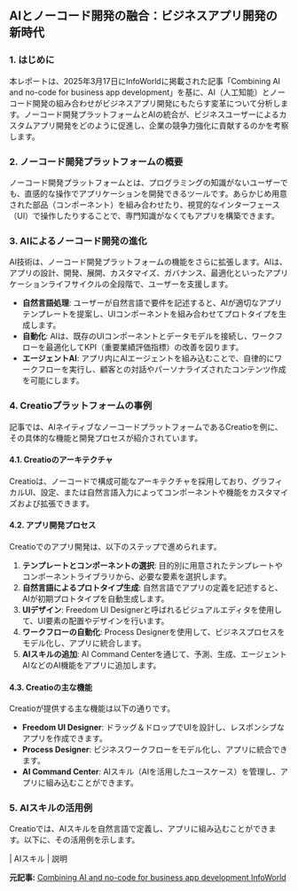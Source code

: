 ## AIとノーコード開発の融合：ビジネスアプリ開発の新時代

### 1. はじめに

本レポートは、2025年3月17日にInfoWorldに掲載された記事「Combining AI and no-code for business app development」を基に、AI（人工知能）とノーコード開発の組み合わせがビジネスアプリ開発にもたらす変革について分析します。ノーコード開発プラットフォームとAIの統合が、ビジネスユーザーによるカスタムアプリ開発をどのように促進し、企業の競争力強化に貢献するのかを考察します。

### 2. ノーコード開発プラットフォームの概要

ノーコード開発プラットフォームとは、プログラミングの知識がないユーザーでも、直感的な操作でアプリケーションを開発できるツールです。あらかじめ用意された部品（コンポーネント）を組み合わせたり、視覚的なインターフェース（UI）で操作したりすることで、専門知識がなくてもアプリを構築できます。

### 3. AIによるノーコード開発の進化

AI技術は、ノーコード開発プラットフォームの機能をさらに拡張します。AIは、アプリの設計、開発、展開、カスタマイズ、ガバナンス、最適化といったアプリケーションライフサイクルの全段階で、ユーザーを支援します。

* **自然言語処理**: ユーザーが自然言語で要件を記述すると、AIが適切なアプリテンプレートを提案し、UIコンポーネントを組み合わせてプロトタイプを生成します。
* **自動化**: AIは、既存のUIコンポーネントとデータモデルを接続し、ワークフローを最適化してKPI（重要業績評価指標）の改善を図ります。
* **エージェントAI**: アプリ内にAIエージェントを組み込むことで、自律的にワークフローを実行し、顧客との対話やパーソナライズされたコンテンツ作成を可能にします。

### 4. Creatioプラットフォームの事例

記事では、AIネイティブなノーコードプラットフォームであるCreatioを例に、その具体的な機能と開発プロセスが紹介されています。

#### 4.1. Creatioのアーキテクチャ

Creatioは、ノーコードで構成可能なアーキテクチャを採用しており、グラフィカルUI、設定、または自然言語入力によってコンポーネントや機能をカスタマイズおよび拡張できます。

#### 4.2. アプリ開発プロセス

Creatioでのアプリ開発は、以下のステップで進められます。

1. **テンプレートとコンポーネントの選択**: 目的別に用意されたテンプレートやコンポーネントライブラリから、必要な要素を選択します。
2. **自然言語によるプロトタイプ生成**: 自然言語でアプリの定義を記述すると、AIが初期プロトタイプを自動生成します。
3. **UIデザイン**: Freedom UI Designerと呼ばれるビジュアルエディタを使用して、UI要素の配置やデザインを行います。
4. **ワークフローの自動化**: Process Designerを使用して、ビジネスプロセスをモデル化し、アプリに統合します。
5. **AIスキルの追加**: AI Command Centerを通じて、予測、生成、エージェントAIなどのAI機能をアプリに追加します。

#### 4.3. Creatioの主な機能

Creatioが提供する主な機能は以下の通りです。

* **Freedom UI Designer**: ドラッグ＆ドロップでUIを設計し、レスポンシブなアプリを作成できます。
* **Process Designer**: ビジネスワークフローをモデル化し、アプリに統合できます。
* **AI Command Center**: AIスキル（AIを活用したユースケース）を管理し、アプリに組み込むことができます。

### 5. AIスキルの活用例

Creatioでは、AIスキルを自然言語で定義し、アプリに組み込むことができます。以下に、その活用例を示します。

| AIスキル | 説明 

**元記事:** [Combining AI and no-code for business app development InfoWorld](https://www.infoworld.com/article/3839280/combining-ai-and-no-code-for-business-app-development.html)